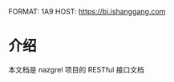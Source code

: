 FORMAT: 1A9
HOST: https://bi.ishanggang.com

# 介绍

本文档是 nazgrel 项目的 RESTful 接口文档

<!-- include(intro.md) -->
<!-- include(guide.md) -->

<!-- include(api/channel/ping.md) -->
<!-- include(api/channel/auth.md) -->
<!-- include(api/channel/dashboard.md) -->
<!-- include(api/channel/shop.md) -->
